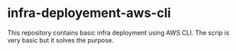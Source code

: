 # infra-deployement-aws-cli
This repository contains basic infra deployment using AWS CLI. The scrip is very basic but it solves the purpose.
